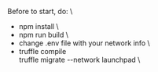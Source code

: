 Before to start, do: \
- npm install \
- npm run build \
- change .env file with your network info \
- truffle compile \
truffle migrate --network launchpad \
